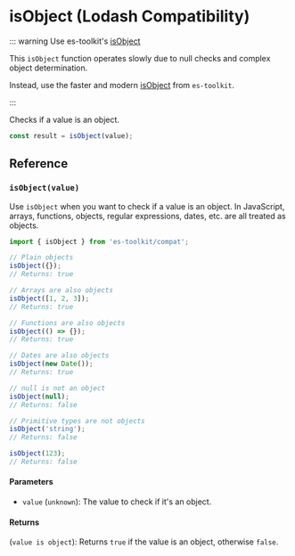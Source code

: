# isObject (Lodash Compatibility)

::: warning Use es-toolkit's [isObject](../../predicate/isObject.md)

This `isObject` function operates slowly due to null checks and complex object determination.

Instead, use the faster and modern [isObject](../../predicate/isObject.md) from `es-toolkit`.

:::

Checks if a value is an object.

```typescript
const result = isObject(value);
```

## Reference

### `isObject(value)`

Use `isObject` when you want to check if a value is an object. In JavaScript, arrays, functions, objects, regular expressions, dates, etc. are all treated as objects.

```typescript
import { isObject } from 'es-toolkit/compat';

// Plain objects
isObject({});
// Returns: true

// Arrays are also objects
isObject([1, 2, 3]);
// Returns: true

// Functions are also objects
isObject(() => {});
// Returns: true

// Dates are also objects
isObject(new Date());
// Returns: true

// null is not an object
isObject(null);
// Returns: false

// Primitive types are not objects
isObject('string');
// Returns: false

isObject(123);
// Returns: false
```

#### Parameters

- `value` (`unknown`): The value to check if it's an object.

#### Returns

(`value is object`): Returns `true` if the value is an object, otherwise `false`.
